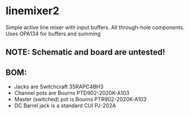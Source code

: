 linemixer2
=================

Simple active line mixer with input buffers.  All through-hole components. Uses OPA134 for buffers and summing

## NOTE: Schematic and board are untested!

## BOM:
* Jacks are Switchcraft 35RAPC4BH3  
* Channel pots are Bourns PTD902-2020K-A103
* Master (switched) pot is Bourns PTR902-2020K-A103
* DC Barrel jack is a standard CUI PJ-202A
